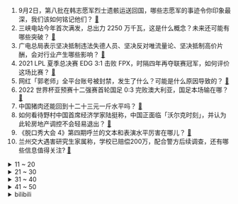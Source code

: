1. 9月2日，第八批在韩志愿军烈士遗骸运送回国，哪些志愿军的事迹令你印象最深，我们该如何铭记他们？ [:link:](https://www.zhihu.com/question/482921104)
2. 三峡电站今年首次满发，总出力 2250 万千瓦，这是什么概念？未来还可能有哪些突破？ [:link:](https://www.zhihu.com/question/483602873)
3. 广电总局表示坚决抵制违法失德人员、坚决反对唯流量论、坚决抵制高价片酬，会对行业产生哪些影响？ [:link:](https://www.zhihu.com/question/484136671)
4. 2021 LPL 夏季总决赛 EDG 3:1 击败 FPX，时隔四年再夺联赛冠军，如何评价这场比赛？ [:link:](https://www.zhihu.com/question/484262788)
5. 网红「郭老师」全平台账号被封禁，发生了什么？可能是什么原因导致的？ [:link:](https://www.zhihu.com/question/484278775)
6. 2022 世界杯亚预赛十二强赛首轮国足 0:3 完败澳大利亚，国足本场输在哪？ [:link:](https://www.zhihu.com/question/484209444)
7. 中国猪肉还能回到十二十三元一斤水平吗？ [:link:](https://www.zhihu.com/question/411052234)
8. 如何看待野村中国首席经济学家陆挺称，中国正面临「沃尔克时刻」，并认为此轮房地产调控不会轻易退出？ [:link:](https://www.zhihu.com/question/484169608)
9. 《脱口秀大会 4》第四期呼兰的文本和表演水平厉害在哪儿？ [:link:](https://www.zhihu.com/question/483817283)
10. 兰州交大遇害研究生家属称，学校已赔偿200万，配合警方后续调查，还有哪些信息值得关注? [:link:](https://www.zhihu.com/question/484259523)
<details>
<summary>11 ~ 20</summary>

11. 北京将设立证券交易所，打造服务创新型中小企业主阵地，释放了哪些信号？ [:link:](https://www.zhihu.com/question/484298202)
12. 《云南虫谷》有哪些细思极恐的细节？ [:link:](https://www.zhihu.com/question/483513049)
13. 《原神》执行官女士是真的死了吗？ [:link:](https://www.zhihu.com/question/484013638)
14. 周琦团队称「不认同 CBA 联盟的调解，对公正性持保留意见」，周琦与新疆队之间的纠纷可能会怎样解决？ [:link:](https://www.zhihu.com/question/483482948)
15. 我该怎么样忘掉一个人，停止继续丧？ [:link:](https://www.zhihu.com/question/374016443)
16. 有没有女主先喜欢上男主的小说？ [:link:](https://www.zhihu.com/question/388243805)
17. 如何看待韩国一性犯罪惯犯佩戴电子镣铐出狱，仍杀害两名女性? [:link:](https://www.zhihu.com/question/483449226)
18. 《脱口秀大会》中颜怡、颜悦吐槽「职场女性一定要穿高跟鞋，而且还要化妆」，颜值和高跟鞋是女性职场必备吗？ [:link:](https://www.zhihu.com/question/484133067)
19. 西安通报「地铁保安拖拽女乘客」处理情况，涉事保安不构成违法犯罪，被责令停职，还有哪些信息值得关注？ [:link:](https://www.zhihu.com/question/484183679)
20. 「妈妈不在家，孩子又乖又好带；妈妈回到家，调皮又娇气」，为什么会这样，是我惯坏了孩子吗？ [:link:](https://www.zhihu.com/question/483973872)
</details>
<details>
<summary>21 ~ 30</summary>

21. 上海部分区域房租上半年涨幅超过 15%，如何看待上海房租普遍上涨？ [:link:](https://www.zhihu.com/question/477906831)
22. 如何看待中方回应是否将承认阿富汗新政府时，引用毛泽东「阿富汗是一个英雄的国家，历史上从来没有屈服过」？ [:link:](https://www.zhihu.com/question/484074143)
23. 如何看待2021年8月理想汽车交付9433台，小鹏汽车交付7214台，极大超越蔚来汽车的5880台？ [:link:](https://www.zhihu.com/question/484041510)
24. 既然报个培训班就可以成为码农，那学计算机专业有什么用？ [:link:](https://www.zhihu.com/question/482941635)
25. 多邻国（Duolingo）考试是什么，难度如何，是否能替代雅思？ [:link:](https://www.zhihu.com/question/387485450)
26. 男女一起买房或者各买一套将来会不会是主流？ [:link:](https://www.zhihu.com/question/478057106)
27. 教育部「各地实现义务教育教师平均工资不低于公务员承诺」，会对教育行业内部产生什么影响？ [:link:](https://www.zhihu.com/question/483935009)
28. 为什么美国的派对文化在中国无法流行起来？ [:link:](https://www.zhihu.com/question/20445088)
29. 月薪工资7000，每月只花1000-1500，和月薪过万，每月月光族有啥不一样的感觉？ [:link:](https://www.zhihu.com/question/392697045)
30. 赵文卓为什么从功夫巨星到无戏可拍？ [:link:](https://www.zhihu.com/question/483102098)
</details>
<details>
<summary>31 ~ 40</summary>

31. 为什么有人说开车时，最能看出一个人的情商和潜力？ [:link:](https://www.zhihu.com/question/465346552)
32. 泰晤士高等教育发布世界大学排名，清华北大并列亚洲第一，这反映了什么趋势？还有哪些信息值得关注？ [:link:](https://www.zhihu.com/question/484167535)
33. 为什么游戏科学已经搞出了《黑神话：悟空》demo，但索尼微软却没争着签约独占游戏和第一方工作室？ [:link:](https://www.zhihu.com/question/483402120)
34. 塔利班叫停罂粟种植，此举是为了全面「禁毒」，还是为了寻求国际社会支持？ [:link:](https://www.zhihu.com/question/483986478)
35. 男女交往最忌讳什么？ [:link:](https://www.zhihu.com/question/23151702)
36. 为什么一搜军训防晒全是安耐晒，难道没有什么更好用的防晒霜吗？ [:link:](https://www.zhihu.com/question/343239595)
37. 2021 年上半年我国洗碗机销量暴涨，线下均价涨破 7000 元，如何看待数据增长背后的发展趋势？ [:link:](https://www.zhihu.com/question/483941658)
38. 为何只有大型犬却没有大型猫？难道大型猫就比大型犬更加安全吗？ [:link:](https://www.zhihu.com/question/483717874)
39. 28 岁的女生 ，学历大专，毕业后频繁跳槽，如何规划未来职业人生？ [:link:](https://www.zhihu.com/question/474056298)
40. 《扫黑风暴》中裴伟是反派吗？ [:link:](https://www.zhihu.com/question/481276828)
</details>
<details>
<summary>41 ~ 50</summary>

41. 如何以「公主爱上了我夫君」为开头写一个故事？ [:link:](https://www.zhihu.com/question/475542470)
42. 《你是我的荣耀》为什么这么火？ [:link:](https://www.zhihu.com/question/480463486)
43. 数字音乐大潮下，为什么还是有很多人喜欢黑胶？ [:link:](https://www.zhihu.com/question/478426813)
44. 普通家庭高中生要不要买比较贵的衣服? [:link:](https://www.zhihu.com/question/482511921)
45. 请问各位中学教资三个科目备考顺序是什么？ [:link:](https://www.zhihu.com/question/479206225)
46. 女员工遭领导信息骚扰反被领导教育「是她的格局问题」，该员工可以通过哪些方式维护自己的权益？ [:link:](https://www.zhihu.com/question/483329582)
47. 韩信真有反叛之心吗？ [:link:](https://www.zhihu.com/question/482789039)
48. 考研人有什么快乐吗？ [:link:](https://www.zhihu.com/question/476100645)
49. 你有什么科幻小说构想？ [:link:](https://www.zhihu.com/question/316389064)
50. 我想考初中数学的教师资格证，有哪些经验可以分享？ [:link:](https://www.zhihu.com/question/48169399)
</details><details>
<summary>bilibili</summary>

1. 《原神》角色演示-「雷电将军：净土裁断」 [:link:](//www.bilibili.com/video/BV1kb4y1m7e7)
2. 30元一缸！掀开盖子才明白，它为什么能称霸新疆街头｜缸子肉(｡ì _ í｡) [:link:](//www.bilibili.com/video/BV1Lg411V762)
3. 【才浅手工】真实还是特效？原神雷电将军武器极致还原 [:link:](//www.bilibili.com/video/BV1rh411W7nH)
4. 就叫《 砍  价  之  王 》吧！ [:link:](//www.bilibili.com/video/BV1jg411V7qH)
5. 忙活好几天，甩出一碗面，居然卖不到10块钱？？？ [:link:](//www.bilibili.com/video/BV1uf4y1H75q)
6. 【手书】我睡不着！我睡不着！我睡不着！我睡不着！我睡不着！我睡不着！我睡不着！我睡不着！我睡不着！我睡不着! [:link:](//www.bilibili.com/video/BV1Lf4y1N7f8)
7. 我发现了华强买瓜背后的秘密【阅片无数Ⅱ 17】 [:link:](//www.bilibili.com/video/BV13g411V7u9)
8. 花4天时间炖18个菜，店里卖1300元，自己做能便宜多少？ [:link:](//www.bilibili.com/video/BV1Bv411A7jb)
9. 禁 止 手 贱 [:link:](//www.bilibili.com/video/BV1DU4y1j7ez)
10. 白嫖香不香？130W跑分的电脑抽奖，仅限B站。 [:link:](//www.bilibili.com/video/BV1Lf4y1N7vN)
<details>
<summary>11 ~ 20</summary>

11. 全员男神？我从来没见过这么狂炫酷霸拽的男同学！ [:link:](//www.bilibili.com/video/BV1Zv411A7DA)
12. 女孩记错时间得知第二天要开学瞬间崩溃，一边爆哭一边通宵赶作业 [:link:](//www.bilibili.com/video/BV1gM4y157vB)
13. 靠谱盘点132：FPX和EDG会师决赛！Doinb爆料和伞皇进澡堂经历，金咕咕：？ [:link:](//www.bilibili.com/video/BV1aA411c7VT)
14. 天堂到地狱！猫咖30只猫咪的“逃生之路”！ [:link:](//www.bilibili.com/video/BV1fP4y1p7rG)
15. 【第三次世界大战】第一集：歼20夜间飞赴高原，Y国大军压境，T90装甲部队越线，15式坦克集结，装备有99A的重型合成旅铁路机动，千里驰援西部边疆 [:link:](//www.bilibili.com/video/BV1BA411c7ar)
16. 我是不是最后一个发现可以这样的人。。。 [:link:](//www.bilibili.com/video/BV1kv411A7Qo)
17. 广电总局：坚决抵制违法失德艺人及高片酬，不得播出偶像养成节目 [:link:](//www.bilibili.com/video/BV1vg411V7L9)
18. 《明日方舟》动画MV - 浮光 [:link:](//www.bilibili.com/video/BV1SQ4y1h7EP)
19. 想要获得永生 你得付出多大代价？【思维实验室】 [:link:](//www.bilibili.com/video/BV1n44y1C7wD)
20. up爆肝24小时，周杰伦新歌前奏续写完整版 [:link:](//www.bilibili.com/video/BV1oQ4y117Qc)
</details>
<details>
<summary>21 ~ 30</summary>

21. 【波兰球】二 战 珍 贵 录 像 [:link:](//www.bilibili.com/video/BV1yQ4y117m3)
22. 2021年9月2日，欢迎回家！ [:link:](//www.bilibili.com/video/BV1Xh411W72Y)
23. 那个“乞丐”把50毫克镭放进了咸菜罐里… [:link:](//www.bilibili.com/video/BV1RQ4y1h77v)
24. 社 交 不 牛 掰 症 [:link:](//www.bilibili.com/video/BV1kQ4y1h738)
25. 法国青共运-上比利牛斯省 入驻B站啦！ [:link:](//www.bilibili.com/video/BV1EU4y177og)
26. 【读评论】不好意思，这个频道换up主了 [:link:](//www.bilibili.com/video/BV1Mv411P7Jy)
27. 【INTO1-刘彰】小刘在拜冰! [:link:](//www.bilibili.com/video/BV11f4y1N7Q8)
28. 刘大鹅跟班儿，正式入驻B站！ [:link:](//www.bilibili.com/video/BV1SQ4y1h7wA)
29. 深夜路边摊，我只是来拿回小凳，但老板太热情了，所以。美食探店/无广试吃员 [:link:](//www.bilibili.com/video/BV18f4y1H7yB)
30. 【原神】180个天云草实最全首发！超贴心的跟跑路线，快给雷神准备材料吧！ [:link:](//www.bilibili.com/video/BV1q3411B7cL)
</details>
<details>
<summary>31 ~ 40</summary>

31. 花了五年，我放弃了我的梦想…… [:link:](//www.bilibili.com/video/BV1Zg411G7zA)
32. 烧烤界的海底捞？烤的滋滋冒油，果然炭火才是烤肉的灵魂！过瘾！【标题你们定ep01-很久以前】 [:link:](//www.bilibili.com/video/BV12b4y1m74d)
33. 初音未来30岁了（不是），你们还记得她吗？【开始连接】 [:link:](//www.bilibili.com/video/BV1c64y1Y7jy)
34. bug多又怎么样！但是它能运行啊！用代码还原《愤怒的小鸟》 [:link:](//www.bilibili.com/video/BV1av411A7AP)
35. 【时代少年团】818录制花絮 [:link:](//www.bilibili.com/video/BV1UL4y1Y7Dg)
36. 蹭饭挑战有内幕？？？ [:link:](//www.bilibili.com/video/BV16v411A74a)
37. 奈雪の茶、大润发、胖哥俩连翻车：蟑螂餐、死螃蟹、臭猪肉、烂水果！ [:link:](//www.bilibili.com/video/BV1ky4y1G7Bu)
38. 一个百万UP主的自觉 [:link:](//www.bilibili.com/video/BV1HQ4y1h7jR)
39. 《谨以本视频纪念我们的童年 那是一段小有遗憾的幸福时光》 [:link:](//www.bilibili.com/video/BV1jh411q7MV)
40. 刘醒：我走过最长的路就是你的套路！9.2分港产抗日剧《义海豪情》P5 [:link:](//www.bilibili.com/video/BV1DL411478h)
</details>
<details>
<summary>41 ~ 50</summary>

41. 大清早的还没到学校呢，就被学校恶心坏了 [:link:](//www.bilibili.com/video/BV1BP4y1p7Gs)
42. 【原神】2.1版本海祇岛+清籁岛解谜任务攻略合集【持续更新】 [:link:](//www.bilibili.com/video/BV1Yq4y1U7fv)
43. 美国最贵超市干饭！2个盒饭敢卖$50美金，富人智商税这么好收？ [:link:](//www.bilibili.com/video/BV1vb4y1m71x)
44. 辅   助   小   技   巧 [:link:](//www.bilibili.com/video/BV1kQ4y117xf)
45. 【原神】各国钓鱼点位置及钓鱼系统概略 [:link:](//www.bilibili.com/video/BV1sL4y1Y7fT)
46. 【眉山论剑】中国迟迟不敢动房地产，是因为背后有两条利益驱动 [:link:](//www.bilibili.com/video/BV1jq4y1T7P8)
47. 紫菜蛋花兔（八嘎酱）生活里不为人知的另一面 [:link:](//www.bilibili.com/video/BV1p44y1873h)
48. 【原神】雷电将军武器选择，数据计算对比多把五星/四星武器伤害期望+圣遗物沙漏杯子选择 [:link:](//www.bilibili.com/video/BV14f4y1H7xp)
49. 我的高三，是一场“复仇”。 [:link:](//www.bilibili.com/video/BV1j44y1878N)
50. 一个人、一支笔、一个夜晚、一个奇迹！ [:link:](//www.bilibili.com/video/BV1Sg411G7ec)
</details>
<details>
<summary>51 ~ 60</summary>

51. 你们要的芦荟汁来了，加了13味调料。制作工艺极其复杂。 [:link:](//www.bilibili.com/video/BV19q4y1K7Gg)
52. 新概念妹妹！独生子的我竟有了个二次元妹妹！ [:link:](//www.bilibili.com/video/BV19v411A7At)
53. 【英雄联盟10周年】朋友 玩LOL吗 不 我玩英雄联盟 [:link:](//www.bilibili.com/video/BV1hQ4y1h75h)
54. 成为自己的信徒！童声超震撼合唱《Believer》太鼓舞人心了！ [:link:](//www.bilibili.com/video/BV1sf4y1N7RH)
55. 【原神】雷神什么的不干了啦！ [:link:](//www.bilibili.com/video/BV1YQ4y1177e)
56. 【罗翔】强制猥亵是具体实施了什么行为？与强奸有何区别？ [:link:](//www.bilibili.com/video/BV1wq4y1T7Sw)
57. 【原神】女士周本一血无伤 中练度简单攻略 [:link:](//www.bilibili.com/video/BV1Pv411w75Z)
58. 做了两年公益赚了600000rmb博名和赚钱的最快方式 [:link:](//www.bilibili.com/video/BV1bg411V7q8)
59. “我宁愿相信自己是麻瓜，也不相信世上没有魔法” [:link:](//www.bilibili.com/video/BV1bq4y1U7s2)
60. 外国人都有什么奇葩中国问题？我在谷歌搜了一下“China”… [:link:](//www.bilibili.com/video/BV1cb4y1U7t7)
</details>
<details>
<summary>61 ~ 70</summary>

61. 整蛊！在女友听音乐时剪断她的耳机！她的反应是啥？ [:link:](//www.bilibili.com/video/BV1Pv411P7tb)
62. 女大学生坚持街健两年会有什么改变？ [:link:](//www.bilibili.com/video/BV1Tg411V7B6)
63. 开学第一天的你 [:link:](//www.bilibili.com/video/BV1KM4y157AZ)
64. 华农兄弟：搞点鸡肠抓螃蟹，收获满满，全部煎掉 [:link:](//www.bilibili.com/video/BV1BQ4y1h7Gc)
65. 令人崩溃的语音通话 [:link:](//www.bilibili.com/video/BV1RA411c71A)
66. 【原神】一分钟教你快速白嫖平民雷神专武——渔获（鱼叉） 钓什么鱼，用什么饵，钓鱼点位详解。 [:link:](//www.bilibili.com/video/BV1LM4y1G77U)
67. 离谱！周杰伦新歌《橙色靴子国》？？？ [:link:](//www.bilibili.com/video/BV1bP4y1a7fH)
68. 美国最强总统，世界霸主奠基人：罗斯福（下）【历史调研室24】 [:link:](//www.bilibili.com/video/BV1hL41147rg)
69. 吃完的龙虾不要丢 裹上油漆 钢铁直男馋哭了 [:link:](//www.bilibili.com/video/BV1Xb4y1m7bN)
70. 惊天真相曝光！这把黑恶保护伞到底有多大？国产罪案剧 第四期 [:link:](//www.bilibili.com/video/BV13M4y1G7Lw)
</details>
<details>
<summary>71 ~ 80</summary>

71. 19元小火锅真香，肉卷不限量，豆皮当主食，好吃又实惠 [:link:](//www.bilibili.com/video/BV1yf4y1N754)
72. 【原神】雷电将军值得抽吗？怒氪1.5W告诉你答案！0命平民，6命满精薙草之稻光，你想看的全都有！ [:link:](//www.bilibili.com/video/BV18h411W7R6)
73. 试吃网友投出的中国十大奶茶！第一名竟如此惊艳！ [:link:](//www.bilibili.com/video/BV1wq4y1T7KV)
74. 兰州交通大学一研究生校内被害 家属：父母务农打工供读书 [:link:](//www.bilibili.com/video/BV1B3411B71y)
75. 这三年 读万卷书行万里路 金榜题名  走完了大半个中国 考上了心仪学校研究生  希望所有看到这条视频的人 努力都不被辜负 我希望你们的愿望都能实现 [:link:](//www.bilibili.com/video/BV1kA411c75i)
76. 《盲 盒 式 鬼 畜》 [:link:](//www.bilibili.com/video/BV1p44y187Hf)
77. 【原神】渔获（鱼叉）/突破材料，钓鱼点位整理，后续更新全钓鱼点位 [:link:](//www.bilibili.com/video/BV1344y187Pw)
78. 【我的世界】半年的创作…只为这短短的1分半 [:link:](//www.bilibili.com/video/BV1xb4y1m7yc)
79. 一只热心肠的猫，会遭遇的种种问题… [:link:](//www.bilibili.com/video/BV1KP4y1W7iK)
80. 【爷青回】陈旭《哥只是个传说》王炸神曲！请你不要再迷恋哥！ [:link:](//www.bilibili.com/video/BV1hh411W77E)
</details>
<details>
<summary>81 ~ 90</summary>

81. 笑喷！当搞笑主播碰到反诈民警…… [:link:](//www.bilibili.com/video/BV1i64y1Y7bS)
82. 为什么不建议大家吃槟榔 [:link:](//www.bilibili.com/video/BV1ZU4y1j7DG)
83. 想帮我爸戒奶茶？只能用魔法打败魔法 [:link:](//www.bilibili.com/video/BV1d64y1a7KK)
84. 我傻了！在这个游戏里居然和猩猩谈恋爱了！ [:link:](//www.bilibili.com/video/BV1qL411471Q)
85. 【主播真会玩特别篇】：十年联盟，无畏青春！ [:link:](//www.bilibili.com/video/BV1AM4y157VY)
86. 【蜜雪冰城的十万个为什么】为什么要下架雪王雪顶咖啡？还会上架吗？ [:link:](//www.bilibili.com/video/BV1rQ4y1h7nu)
87. 人机战神赛世界纪录：5分49秒！无极之道，在我们内心延续！！！ [:link:](//www.bilibili.com/video/BV1Eb4y1U7jG)
88. 索命过山车！辣妹变腊肉、死神又来冲业绩啦！《死神来了3》 [:link:](//www.bilibili.com/video/BV1Cv411A7Zz)
89. 【小雷神】穷开心 [:link:](//www.bilibili.com/video/BV19Q4y117qz)
90. 火鸡面：我 终 于 被 猴 哥 复 刻 了！ [:link:](//www.bilibili.com/video/BV1Pb4y1U7uA)
</details>
<details>
<summary>91 ~ 100</summary>

91. 新 概 念 厨 师 ！ [:link:](//www.bilibili.com/video/BV1jL4y1Y7aB)
92. 【原神天云草实】共168个！雷神(雷电将军)的突破材料！分路线收集！贴心领跑防迷路！ [:link:](//www.bilibili.com/video/BV1Fq4y1T7h3)
93. 中专小伙怒追女博士，背后的真相和每个人都有关！ [:link:](//www.bilibili.com/video/BV1YQ4y1h7h5)
94. 社交牛逼症！⚡华 强 萨 日 朗⚡鬼畜舞蹈版 [:link:](//www.bilibili.com/video/BV1wU4y177mn)
95. 我真的很讨厌扫码点单！！！ [:link:](//www.bilibili.com/video/BV1zy4y1G7UQ)
96. 回村的诱惑（1） [:link:](//www.bilibili.com/video/BV1f3411B7Bx)
97. 08年登上央视的游戏神作！《孢子》最终结局是什么？ [:link:](//www.bilibili.com/video/BV1Qf4y1N7Dx)
98. 中国妹子带英国美女去海底捞过生日，她感动哭了… [:link:](//www.bilibili.com/video/BV1XL411b7JW)
99. @一下你们的健身教练，帮我看看动作 [:link:](//www.bilibili.com/video/BV1VU4y177RG)
100. 【原神】2.1新增语音-三位神明的相互评价 [:link:](//www.bilibili.com/video/BV1b44y1C7ZR)
</details></details>